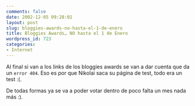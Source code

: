 ```yaml
---
comments: false
date: 2002-12-05 09:28:01
layout: post
slug: bloggies-awards-no-hasta-el-1-de-enero
title: Bloggies Awards… NO hasta el 1 de Enero
wordpress_id: 723
categories:
- Internet
---
```


Al final si van a los links de los bloggies awards se van a dar cuenta que da un `error 404`. Eso es por que Nikolai saca su página de test, todo era un test :(.





De todas formas ya se va a poder votar dentro de poco falta un mes nada más :).




 
